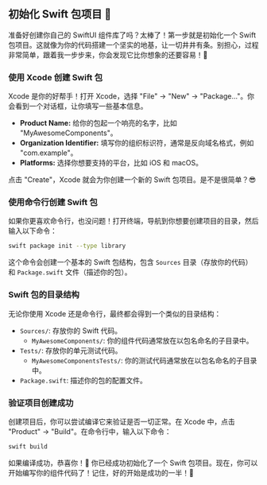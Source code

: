 ﻿## 初始化 Swift 包项目 🚀

准备好创建你自己的 SwiftUI 组件库了吗？太棒了！第一步就是初始化一个 Swift 包项目。这就像为你的代码搭建一个坚实的地基，让一切井井有条。别担心，过程非常简单，跟着我一步步来，你会发现它比你想象的还要容易！🎉

### 使用 Xcode 创建 Swift 包

Xcode 是你的好帮手！打开 Xcode，选择 "File" -> "New" -> "Package..."。你会看到一个对话框，让你填写一些基本信息。

*   **Product Name:** 给你的包起一个响亮的名字，比如 "MyAwesomeComponents"。
*   **Organization Identifier:** 填写你的组织标识符，通常是反向域名格式，例如 "com.example"。
*   **Platforms:** 选择你想要支持的平台，比如 iOS 和 macOS。

点击 "Create"，Xcode 就会为你创建一个新的 Swift 包项目。是不是很简单？😎

### 使用命令行创建 Swift 包

如果你更喜欢命令行，也没问题！打开终端，导航到你想要创建项目的目录，然后输入以下命令：

```bash
swift package init --type library
```

这个命令会创建一个基本的 Swift 包结构，包含 `Sources` 目录（存放你的代码）和 `Package.swift` 文件（描述你的包）。

### Swift 包的目录结构

无论你使用 Xcode 还是命令行，最终都会得到一个类似的目录结构：

*   `Sources/`: 存放你的 Swift 代码。
    *   `MyAwesomeComponents/`: 你的组件代码通常放在以包名命名的子目录中。
*   `Tests/`: 存放你的单元测试代码。
    *   `MyAwesomeComponentsTests/`: 你的测试代码通常放在以包名命名的子目录中。
*   `Package.swift`: 描述你的包的配置文件。

### 验证项目创建成功

创建项目后，你可以尝试编译它来验证是否一切正常。在 Xcode 中，点击 "Product" -> "Build"。在命令行中，输入以下命令：

```bash
swift build
```

如果编译成功，恭喜你！🎉 你已经成功初始化了一个 Swift 包项目。现在，你可以开始编写你的组件代码了！记住，好的开始是成功的一半！💪